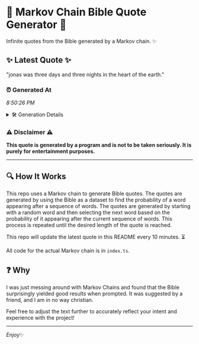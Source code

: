 # 📖 Markov Chain Bible Quote Generator 📖

Infinite quotes from the Bible generated by a Markov chain. ✨

## ✨ Latest Quote ✨
"jonas was three days and three nights in the heart of the earth."

### ⏰ Generated At
*8:50:26 PM*

<details>
    <summary>🛠️ Generation Details</summary>
    <p>
        <strong>🌱 Seed:</strong> jonas<br>
        <strong>🔄 Iterations:</strong> 12<br>
        <strong>📜 Context History:</strong><br>[ jonas ]: was<br>[ jonas, was ]: three<br>[ jonas, was, three ]: days<br>[ jonas, was, three, days ]: and<br>[ jonas, was, three, days, and ]: three<br>[ jonas, was, three, days, and, three ]: nights<br>[ was, three, days, and, three, nights ]: in<br>[ three, days, and, three, nights, in ]: the<br>[ days, and, three, nights, in, the ]: heart<br>[ and, three, nights, in, the, heart ]: of<br>[ three, nights, in, the, heart, of ]: the<br>[ nights, in, the, heart, of, the ]: earth.<br>
    </p>
</details>

### ⚠️ Disclaimer ⚠️
**This quote is generated by a program and is not to be taken seriously. It is purely for entertainment purposes.**

---

## 🔍 How It Works

This repo uses a Markov chain to generate Bible quotes. The quotes are generated by using the Bible as a dataset to find the probability of a word appearing after a sequence of words. The quotes are generated by starting with a random word and then selecting the next word based on the probability of it appearing after the current sequence of words. This process is repeated until the desired length of the quote is reached.

This repo will update the latest quote in this README every 10 minutes. ⏳

All code for the actual Markov chain is in `index.ts`.

## ❓ Why

I was just messing around with Markov Chains and found that the Bible surprisingly yielded good results when prompted. 
It was suggested by a friend, and I am in no way christian.

Feel free to adjust the text further to accurately reflect your intent and experience with the project!

---

*Enjoy*✨
